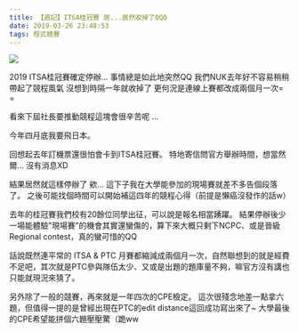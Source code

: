```yaml
---
title: 【週記】ITSA桂冠賽 居...居然收掉了QQQ
date: 2019-03-26 23:48:53
tags: 程式競賽
---
```


![](https://imgur.com/jk3yUSX.jpg)

2019 ITSA桂冠賽確定停辦... 事情總是如此地突然QQ
我們NUK去年好不容易稍稍帶起了競程風氣 沒想到時隔一年就收掉了
更何況是連線上賽都改成兩個月一次= =

看來下屆社長要推動競程這塊會很辛苦呢 ...

<!--more -->

今年四月底我要飛日本。

回想起去年訂機票還很怕會卡到ITSA桂冠賽。
特地寄信問官方舉辦時間，想當然爾... 沒有消息XD

結果居然就這樣停辦了 欸...
這下子我在大學能參加的現場賽就差不多告個段落了。
之後可能找個時間可以開始補這四年的競程心得（前提是懶癌沒發作的話w）

去年的桂冠賽我們校有20餘位同學出征，可以說是報名相當踴躍。
結果停辦後少一場能體驗"現場賽"的機會其實還蠻傷的，算下來大概只剩下NCPC、或是晉級Regional contest，真的蠻可惜的QQ

話說既然連平常的 ITSA & PTC 月賽都縮減成兩個月一次，自然聯想到的就是經費不足吧，其次就是PTC參與隊伍太少、又或是出題的題庫量不夠，嘛官方沒有講也只能就現況來猜了。

另外除了一般的競賽，再來就是一年四次的CPE檢定。
這次很殘念地差一點拿六題，但值得一提的是曾經出現在PTC的edit distance這回成功寫出來了~
大學最後的CPE希望能拼個六題壓壓驚（跪ww